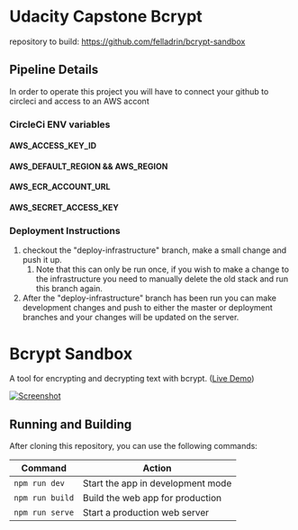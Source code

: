# Udacity Capstone Bcrypt
repository to build: https://github.com/felladrin/bcrypt-sandbox

## Pipeline Details
In order to operate this project you will have to connect your github to circleci and access to an AWS accont

### CircleCi ENV variables
#### AWS_ACCESS_KEY_ID
#### AWS_DEFAULT_REGION && AWS_REGION
#### AWS_ECR_ACCOUNT_URL
#### AWS_SECRET_ACCESS_KEY

### Deployment Instructions
1) checkout the "deploy-infrastructure" branch, make a small change and push it up.
   1) Note that this can only be run once, if you wish to make a change to the infrastructure you need to manually delete the old stack and run this branch again.
2) After the "deploy-infrastructure" branch has been run you can make development changes and push to either the master or deployment branches and your changes will be updated on the server. 

# Bcrypt Sandbox

A tool for encrypting and decrypting text with bcrypt. ([Live Demo](https://felladrin.github.io/bcrypt-sandbox/index.html))

[![Screenshot](screenshot.png)](https://felladrin.github.io/bcrypt-sandbox/index.html)

## Running and Building

After cloning this repository, you can use the following commands:

| Command         | Action                            |
| --------------- | --------------------------------- |
| `npm run dev`   | Start the app in development mode |
| `npm run build` | Build the web app for production  |
| `npm run serve` | Start a production web server     |
